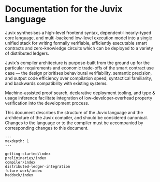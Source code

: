 Documentation for the Juvix Language
======================================

Juvix synthesises a high-level frontend syntax, dependent-linearly-typed core language, and multi-backend
low-level execution model into a single unified stack for writing formally verifiable, efficiently executable
smart contracts and zero-knowledge circuits which can be deployed to a variety of distributed ledgers.

Juvix's compiler architecture is purpose-built from the ground up for the particular requirements and economic trade-offs
of the smart contract use case — the design prioritises behavioural verifiability, semantic precision, and output code efficiency over compilation speed,
syntactical familiarity, and backwards compatibility with existing systems.

Machine-assisted proof search, declarative deployment tooling, and type & usage inference
facilitate integration of low-developer-overhead property verification into the development process.

This document describes the structure of the Juvix language and the architecture of the Juvix compiler, and should be considered canonical.
Changes to the language or to the compiler must be accompanied by corresponding changes to this document.

```{toctree}
---
maxdepth: 1
---

getting-started/index
preliminaries/index
compiler/index
distributed-ledger-integration
future-work/index
haddock/index
```

